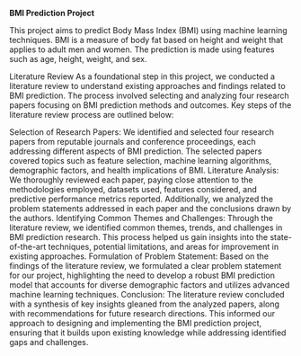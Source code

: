 **BMI Prediction Project**


This project aims to predict Body Mass Index (BMI) using machine learning techniques. BMI is a measure of body fat based on height and weight that applies to adult men and women. The prediction is made using features such as age, height, weight, and sex.

Literature Review
As a foundational step in this project, we conducted a literature review to understand existing approaches and findings related to BMI prediction. The process involved selecting and analyzing four research papers focusing on BMI prediction methods and outcomes. Key steps of the literature review process are outlined below:

Selection of Research Papers: We identified and selected four research papers from reputable journals and conference proceedings, each addressing different aspects of BMI prediction. The selected papers covered topics such as feature selection, machine learning algorithms, demographic factors, and health implications of BMI.
Literature Analysis: We thoroughly reviewed each paper, paying close attention to the methodologies employed, datasets used, features considered, and predictive performance metrics reported. Additionally, we analyzed the problem statements addressed in each paper and the conclusions drawn by the authors.
Identifying Common Themes and Challenges: Through the literature review, we identified common themes, trends, and challenges in BMI prediction research. This process helped us gain insights into the state-of-the-art techniques, potential limitations, and areas for improvement in existing approaches.
Formulation of Problem Statement: Based on the findings of the literature review, we formulated a clear problem statement for our project, highlighting the need to develop a robust BMI prediction model that accounts for diverse demographic factors and utilizes advanced machine learning techniques.
Conclusion: The literature review concluded with a synthesis of key insights gleaned from the analyzed papers, along with recommendations for future research directions. This informed our approach to designing and implementing the BMI prediction project, ensuring that it builds upon existing knowledge while addressing identified gaps and challenges.
